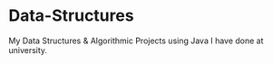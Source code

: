 # Data-Structures
My Data Structures &amp; Algorithmic Projects using Java I have done at university.
